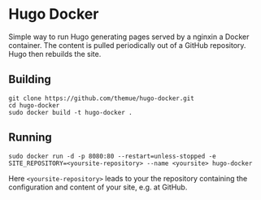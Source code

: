 # Hugo Docker

Simple way to run Hugo generating pages served by a nginxin a Docker container.
The content is pulled periodically out of a GitHub repository. Hugo then rebuilds
the site.

## Building

```
git clone https://github.com/themue/hugo-docker.git
cd hugo-docker
sudo docker build -t hugo-docker .
```

## Running

```
sudo docker run -d -p 8080:80 --restart=unless-stopped -e SITE_REPOSITORY=<yoursite-repository> --name <yoursite> hugo-docker
```

Here `<yoursite-repository>` leads to your the repository containing
the configuration and content of your site, e.g. at GitHub.
